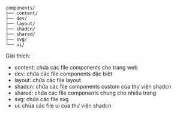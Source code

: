 ```
components/
├── content/
├── dev/
├── layout/
├── shadcn/
├── shared/
├── svg/
└── ui/
```

Giải thích:

- content: chứa các file components cho trang web
- dev: chứa các file components đặc biệt
- layout: chứa các file layout
- shadcn: chứa các file components custom của thư viện shadcn
- shared: chứa các file components chung cho nhiều trang
- svg: chứa các file svg
- ui: chứa các file ui của thư viện shadcn

